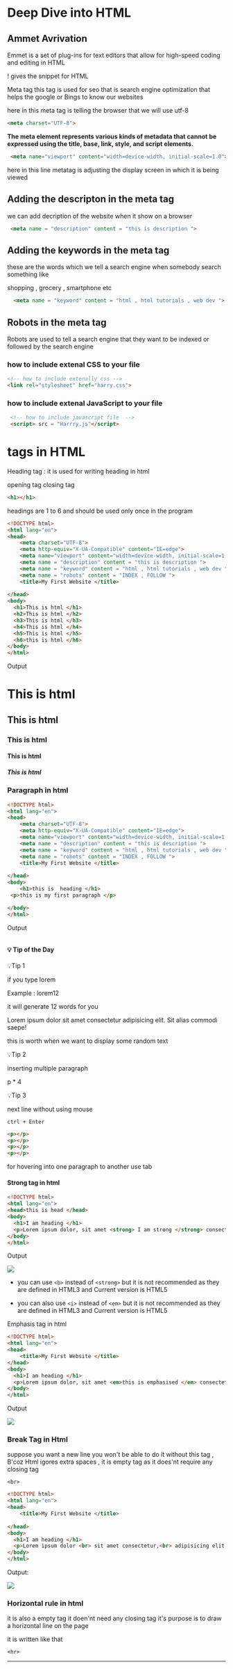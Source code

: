 # Deep Dive into HTML

## Ammet Avrivation

Emmet is a set of plug-ins for text editors that allow for high-speed coding and editing in HTML

!  gives the snippet for HTML 

Meta tag this tag is used for seo that is search engine optimization that helps the google or Bings to know our websites 

here in this meta tag is telling the browser that we will use utf-8 

```html
<meta charset="UTF-8">
```



<meta charset="UTF-8">

<meta charset="UTF-8">

<meta charset="UTF-8">      

<meta charset="UTF-8">

**The meta element represents various kinds of metadata that cannot be expressed using the title, base, link, style, and script elements.**

<meta name="viewport" content="width=device-width, initial-scale=1.0">

```html
 <meta name="viewport" content="width=device-width, initial-scale=1.0">
```

here in this line metatag is adjusting the display screen in which it is being viewed 

## Adding the descripton in the meta tag

we can add decription of the website when it show on a browser 

```html
 <meta name = "description" content = "this is description ">
```

## Adding the keywords in the meta tag

these are the words which we tell a search engine when somebody search something like 

shopping , grocery , smartphone etc 

<meta name = "keyword" content = "html , html tutorials , web dev ">

```html
  <meta name = "keyword" content = "html , html tutorials , web dev "> 
```

## Robots in the meta tag

Robots are used to tell a search engine that they want to be indexed or followed by the search engine 



### how to include extenal CSS to your file

```html
<!-- how to include extenally css -->
<link rel="stylesheet" href="harry.css">
```



### how to include extenal JavaScript to your file

```html
 <!-- how to include javascript file  -->
 <script> src = "Harrry.js"</script>
```

# tags in HTML

Heading tag : it is used for writing heading in html 

opening tag closing tag 

```html
<h1></h1>
```



headings are 1 to 6 and should be used only once in the program 

```html
<!DOCTYPE html>
<html lang="en">
<head>
    <meta charset="UTF-8">
    <meta http-equiv="X-UA-Compatible" content="IE=edge">
    <meta name="viewport" content="width=device-width, initial-scale=1.0">
    <meta name = "description" content = "this is description ">
    <meta name = "keyword" content = "html , html tutorials , web dev "> 
    <meta name = "robots" content = "INDEX , FOLLOW ">
    <title>My First Website </title>
  
</head>
<body>
  <h1>This is html </h1>
  <h2>This is html </h2>
  <h3>This is html </h3>
  <h4>This is html </h4>
  <h5>This is html </h5>
  <h6>this is html </h6>
</body>
</html>
```

Output

# This is html

## This is html

### This is html

#### This is html

##### This is html



### Paragraph in html

```html
<!DOCTYPE html>
<html lang="en">
<head>
    <meta charset="UTF-8">
    <meta http-equiv="X-UA-Compatible" content="IE=edge">
    <meta name="viewport" content="width=device-width, initial-scale=1.0">
    <meta name = "description" content = "this is description ">
    <meta name = "keyword" content = "html , html tutorials , web dev "> 
    <meta name = "robots" content = "INDEX , FOLLOW ">
    <title>My First Website </title>
  
</head>
<body>
    <h1>this is  heading </h1>
 <p>this is my first paragraph </p>

</body>
</html>
```

Output

<img src="file:///C:/Users/HP/AppData/Roaming/marktext/images/2022-01-27-16-33-55-image.png" title="" alt="" data-align="left">

#### 💡 Tip of the Day

💡Tip 1 

if you type lorem<word>

Example : lorem12 

it will generate 12 words for you 

Lorem ipsum dolor sit amet consectetur adipisicing elit. Sit alias commodi saepe!

this is worth when we want to display some random text 

💡Tip 2 

inserting multiple paragraph 

p * 4 
<div>
<p></p>
<p></p>
<p></p>
<p></p>
</div>


💡Tip 3 

next line without using mouse 

`ctrl + Enter`




```html
<p></p>
<p></p>
<p></p>
<p></p>
```

for hovering into one paragraph to another use tab 



#### Strong tag in html

```html
<!DOCTYPE html>
<html lang="en">
<head>this is head </head>
<body>
  <h1>I am heading </h1>
  <p>Lorem ipsum dolor, sit amet <strong> I am strong </strong> consectetur adipisicing elit. Provident, sit.</p>
</body>
</html>
```

Output

![](C:\Users\HP\AppData\Roaming\marktext\images\2022-01-27-16-54-50-image.png)



* you can use `<b>` instead of `<strong>` but it is not recommended as they are defined in HTML3 and Current version is HTML5 

* you can also use `<i>` instead of `<em>` but it is not recommended as they are defined in HTML3 and Current version is HTML5

Emphasis tag in html 

```html
<!DOCTYPE html>
<html lang="en">
<head>
    <title>My First Website </title>
</head>
<body>
  <h1>I am heading </h1>
  <p>Lorem ipsum dolor, sit amet <em>this is emphasised </em> consectetur adipisicing elit. Provident, sit.</p>
</body>
</html>
```

Output

![](C:\Users\HP\AppData\Roaming\marktext\images\2022-01-27-16-58-36-image.png)

### Break Tag in Html

suppose you want a new line you won't be able to do it without this tag , B'coz Html igores extra spaces , it is empty tag as it does'nt require any closing tag 

`<br>`

```html
<!DOCTYPE html>
<html lang="en">
<head>
    <title>My First Website </title>
  
</head>
<body>
  <h1>I am heading </h1>
  <p>Lorem ipsum dolor <br> sit amet consectetur,<br> adipisicing elit. <br> Illum explicabo unde rem.</p>
</body>
</html>
```

Output:

![](C:\Users\HP\AppData\Roaming\marktext\images\2022-01-27-17-07-09-image.png)

### Horizontal rule in html

it is also a empty tag it doen'nt need any closing tag it's purpose is to draw a horizontal line on the page 

it is written like that 

`<hr>`

---





